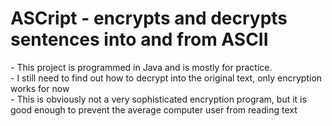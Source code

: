 <h1>ASCript - encrypts and decrypts sentences into and from ASCII </h1>
    - This project is programmed in Java and is mostly for practice.<br>
    - I still need to find out how to decrypt into the original text, only encryption works for now <br>
    - This is obviously not a very sophisticated encryption program, but it is good enough to prevent the average computer user from reading text